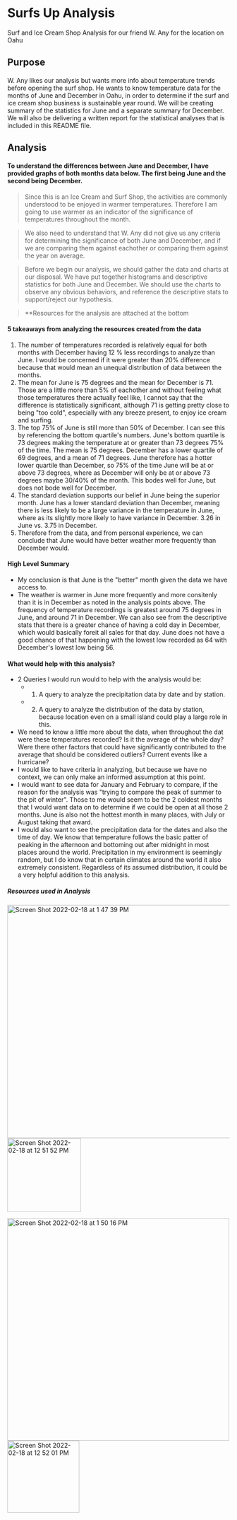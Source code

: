 # Surfs Up Analysis
Surf and Ice Cream Shop Analysis for our friend W. Any for the location on Oahu

## Purpose
####
W. Any likes our analysis but wants more info about temperature trends before opening the surf shop. He wants to know temperature data for the months of June and December in Oahu, in order to determine if the surf and ice cream shop business is sustainable year round. We will be creating summary of the statistics for June and a separate summary for December. We will also be delivering a written report for the statistical analyses that is included in this README file.

## Analysis
#### To understand the differences between June and December, I have provided graphs of both months data below. The first being June and the second being December.
> Since this is an Ice Cream and Surf Shop, the activities are commonly understood to be enjoyed in warmer temperatures. Therefore I am going to use warmer as an indicator of the significance of temperatures throughout the month.

> We also need to understand that W. Any did not give us any criteria for determining the significance of both June and December, and if we are comparing them against eachother or comparing them against the year on average. 

> Before we begin our analysis, we should gather the data and charts at our disposal. We have put together histograms and descriptive statistics for both June and December. We should use the charts to observe any obvious behaviors, and reference the descriptive stats to support/reject our hypothesis.



> **Resources for the analysis are attached at the bottom 

#### 5 takeaways from analyzing the resources created from the data
1. The number of temperatures recorded is relatively equal for both months with December having 12 % less recordings to analyze than June. I would be concerned if it were greater than 20% difference because that would mean an unequal distribution of data between the months.
2. The mean for June is 75 degrees and the mean for December is 71. Those are a little more than 5% of eachother and without feeling what those temperatures there actually feel like, I cannot say that the difference is statistically significant, although 71 is getting pretty close to being "too cold", especially with any breeze present, to enjoy ice cream and surfing.
3. The top 75% of June is still more than 50% of December. I can see this by referencing the bottom quartile's numbers. June's bottom quartile is 73 degrees making the temperature at or greater than 73 degrees 75% of the time. The mean is 75 degrees.  December has a lower quartile of 69 degrees, and a mean of 71 degrees. June therefore has a hotter lower quartile than December, so 75% of the time June will be at or above 73 degrees, where as December will only be at or above 73 degrees maybe 30/40% of the month. This bodes well for June, but does not bode well for December.
4. The standard deviation supports our belief in June being the superior month. June has a lower standard deviation than December, meaning there is less likely to be a large variance in the temperature in June, where as its slightly more likely to have variance in December. 3.26 in June vs. 3.75 in December.
5. Therefore from the data, and from personal experience, we can conclude that June would have better weather more frequently than December would.

#### High Level Summary
* My conclusion is that June is the "better" month given the data we have access to.
* The weather is warmer in June more frequently and more consitenly than it is in December as noted in the analysis points above. The frequency of temperature recordings is greatest around 75 degrees in June, and around 71 in December. We can also see from the descriptive stats that there is a greater chance of having a cold day in December, which would basically foreit all sales for that day. June does not have a good chance of that happening with the lowest low recorded as 64 with December's lowest low being 56.

#### What would help with this analysis?
* 2 Queries I would run would to help with the analysis would be:
    * 1. A query to analyze the precipitation data by date and by station.
    * 2. A query to analyze the distribution of the data by station, because location even on a small island could play a large role in this.
* We need to know a little more about the data, when throughout the dat were these temperatures recorded? Is it the average of the whole day? Were there other factors that could have significantly contributed to the average that should be considered outliers? Current events like a hurricane?
* I would like to have criteria in analyzing, but because we have no context, we can only make an informed assumption at this point.
* I would want to see data for January and February to compare, if the reason for the analysis was "trying to compare the peak of summer to the pit of winter". Those to me would seem to be the 2 coldest months that I would want data on to determine if we could be open at all those 2 months. June is also not the hottest month in many places, with July or August taking that award.
* I would also want to see the precipitation data for the dates and also the time of day. We know that temperature follows the basic patter of peaking in the afternoon and bottoming out after midnight in most places around the world. Precipitation in my environment is seemingly random, but I do know that in certain climates around the world it also extremely consistent. Regardless of its assumed distribution, it could be a very helpful addition to this analysis.

##### Resources used in Analysis
<img width="527" alt="Screen Shot 2022-02-18 at 1 47 39 PM" src="https://user-images.githubusercontent.com/95602006/154751889-90b1bbde-e5d4-448f-9539-7271bed1512c.png"> <img width="167" alt="Screen Shot 2022-02-18 at 12 51 52 PM" src="https://user-images.githubusercontent.com/95602006/154751300-c84050f6-8359-4643-ac2f-a2a499cc33c6.png">

<img width="503" alt="Screen Shot 2022-02-18 at 1 50 16 PM" src="https://user-images.githubusercontent.com/95602006/154751948-3fca9e9c-ca7a-4a24-8883-4804fa21ac78.png"> <img width="163" alt="Screen Shot 2022-02-18 at 12 52 01 PM" src="https://user-images.githubusercontent.com/95602006/154751320-b648f302-37a6-4d33-b64d-c9cd2b65d12a.png">


